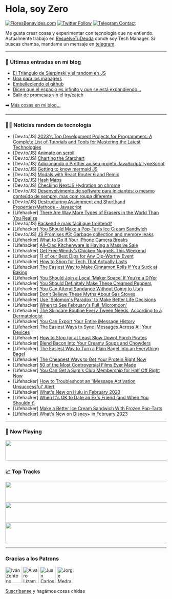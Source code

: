 # Hola, soy Zero

[![FloresBenavides.com](https://img.shields.io/website?down_message=oops&label=MiBlog&style=for-the-badge&up_message=online&url=https%3A%2F%2Ffloresbenavides.com)](https://floresbenavides.com) [![Twitter Follow](https://img.shields.io/twitter/follow/ZeroDragon?color=%231DA1F2&label=Follow&logo=twitter&logoColor=ffffff&style=for-the-badge)](https://twitter.com/zerodragon) [![Telegram Contact](https://img.shields.io/badge/escr%C3%ADbeme-ZeroDragon-%2326A5E4?style=for-the-badge&logo=telegram)](https://t.me/zerodragon)

Me gusta crear cosas y experimentar con tecnología que no entiendo.
Actualmente trabajo en [ResuelveTuDeuda](http://github.com/resuelve) donde soy Tech Manager.
Si buscas chamba, mandame un mensaje en [telegram](https://t.me/zerodragon).

---

### 📕 Últimas entradas en mi blog
<!-- BLOG-POST-LIST:START -->
- [El Triángulo de Sierpinski y el random en JS](https://floresbenavides.com/el-triangulo-de-sierpinski-y-el-random-en-js/)
- [Una para los managers](https://floresbenavides.com/una-para-los-managers/)
- [Embelleciendo el github](https://floresbenavides.com/embelleciendo-el-github/)
- [Dicen que el espacio es infinito y que se está expandiendo…](https://floresbenavides.com/dicen-que-el-espacio-es-infinito-y-que-se-esta-expandiendo/)
- [Salir de promesas sin el try/catch](https://floresbenavides.com/salir-de-promesas-sin-el-try-catch/)
<!-- BLOG-POST-LIST:END -->

➡️ [Más cosas en mi blog...](https://floresbenavides.com)

---

### 👨‍💻 Noticias random de tecnología
<!-- TECH-POSTS:START -->
- [Dev.to/JS] [2023&#39;s Top Development Projects for Programmers: A Complete List of Tutorials and Tools for Mastering the Latest Technologies](https://dev.to/rahul3002/2023s-top-development-projects-for-programmers-a-complete-list-of-tutorials-and-tools-for-mastering-the-latest-technologies-37o3)
- [Dev.to/JS] [Animate on scroll](https://dev.to/karamkoujan/animate-on-scroll-29ki)
- [Dev.to/JS] [Charting the Starchart](https://dev.to/cychu42/charting-the-starchart-2lkm)
- [Dev.to/JS] [Adicionando o Prettier ao seu projeto JavaScript/TypeScript](https://dev.to/alanfabricio/adicionando-o-prettier-ao-seu-projeto-javascripttypescript-226g)
- [Dev.to/JS] [Getting to know mermaid JS](https://dev.to/walternascimentobarroso/getting-to-know-mermaid-js-13gl)
- [Dev.to/JS] [Modals with React Router 6 and Remix](https://dev.to/infoxicator/modals-with-react-router-6-and-remix-1e35)
- [Dev.to/JS] [Hash Maps](https://dev.to/megdiv/hash-maps-o71)
- [Dev.to/JS] [Checking NextJS Hydration on chrome](https://dev.to/mehediasif/checking-nextjs-hydration-on-chrome-22cn)
- [Dev.to/JS] [Desenvolvimento de software para iniciantes: o mesmo conteúdo de sempre, mas com roupa diferente](https://dev.to/devdoido/desenvolvimento-de-software-para-iniciantes-o-mesmo-conteudo-de-sempre-mas-com-roupa-diferente-4pj9)
- [Dev.to/JS] [Destructuring Assignment and Shorthand Properties/Methods - Javascript](https://dev.to/renancferro/destructuring-assignment-and-shorthand-propertiesmethods-javascript-52d6)
- [Lifehacker] [There Are Way More Types of Erasers in the World Than You Realize](https://lifehacker.com/there-are-way-more-types-of-erasers-in-the-world-than-y-1850006968)
- [Dev.to/JS] [Backend é mais fácil que frontend?](https://dev.to/devdoido/backend-e-mais-facil-que-frontend-2c9j)
- [Lifehacker] [You Should Make a Pop-Tarts Ice Cream Sandwich](https://lifehacker.com/you-should-make-a-pop-tarts-ice-cream-sandwich-1850006741)
- [Dev.to/JS] [JS Promises #3: Garbage collection and memory leaks](https://dev.to/xnimorz/js-promises-3-garbage-collection-and-memory-leaks-2oi7)
- [Lifehacker] [What to Do If Your iPhone Camera Breaks](https://lifehacker.com/what-to-do-if-your-iphone-camera-breaks-1850007047)
- [Lifehacker] [All-Clad Kitchenware Is Having a Massive Sale](https://lifehacker.com/all-clad-kitchenware-is-having-a-massive-sale-1850007687)
- [Lifehacker] [Get Free Wendy’s Chicken Nuggets This Weekend](https://lifehacker.com/get-free-wendy-s-chicken-nuggets-this-weekend-1850006856)
- [Lifehacker] [11 of our Best Dips for Any Dip-Worthy Event](https://lifehacker.com/11-of-our-best-dips-for-any-dip-worthy-event-1850007389)
- [Lifehacker] [How to Shop for Tech That Actually Lasts](https://lifehacker.com/how-to-shop-for-tech-that-actually-lasts-1850001386)
- [Lifehacker] [The Easiest Way to Make Cinnamon Rolls If You Suck at Baking](https://lifehacker.com/the-easiest-way-to-make-cinnamon-rolls-if-you-suck-at-b-1850002850)
- [Lifehacker] [You Should Join a Local ‘Maker Space’ If You’re a DIYer](https://lifehacker.com/you-should-join-a-local-maker-space-if-you-re-a-diyer-1849991901)
- [Lifehacker] [You Should Definitely Make These Creamed Peppers](https://lifehacker.com/you-should-definitely-make-these-creamed-peppers-1850004188)
- [Lifehacker] [You Can Attend Sundance Without Going to Utah](https://lifehacker.com/you-can-attend-sundance-without-going-to-utah-1850004589)
- [Lifehacker] [Don&#39;t Believe These Myths About Gas Stoves](https://lifehacker.com/dont-believe-these-myths-about-gas-stoves-1850006371)
- [Lifehacker] [Use &#39;Solomon&#39;s Paradox&#39; to Make Better Life Decisions](https://lifehacker.com/use-solomons-paradox-to-make-better-life-decisions-1850004993)
- [Lifehacker] [When to See February&#39;s Full &#39;Micromoon&#39;](https://lifehacker.com/when-to-see-februarys-full-micromoon-1850002771)
- [Lifehacker] [The Skincare Routine Every Tween Needs, According to a Dermatologist](https://lifehacker.com/the-skincare-routine-every-tween-needs-according-to-a-1850000963)
- [Lifehacker] [You Can Export Your Entire iMessage History](https://lifehacker.com/you-can-export-your-entire-imessage-history-1850000632)
- [Lifehacker] [The Easiest Ways to Sync iMessages Across All Your Devices](https://lifehacker.com/the-easiest-ways-to-sync-imessages-across-all-your-devi-1850002677)
- [Lifehacker] [How to Stop &lpar;or at Least Slow Down&rpar; Porch Pirates](https://lifehacker.com/how-to-stop-or-at-least-slow-down-porch-pirates-1850001676)
- [Lifehacker] [Blend Bacon Into Your Creamy Soups and Chowders](https://lifehacker.com/blend-bacon-into-your-creamy-soups-and-chowders-1850002202)
- [Lifehacker] [The Easiest Way to Turn a Plain Bagel Into an Everything Bagel](https://lifehacker.com/the-easiest-way-to-turn-a-plain-bagel-into-an-everythin-1850001238)
- [Lifehacker] [The Cheapest Ways to Get Your Protein Right Now](https://lifehacker.com/the-cheapest-ways-to-get-your-protein-right-now-1850001760)
- [Lifehacker] [50 of the Most Controversial Films Ever Made](https://lifehacker.com/50-of-the-most-controversial-films-ever-made-1849991335)
- [Lifehacker] [You Can Get a Sam&#39;s Club Membership for Half Off Right Now](https://lifehacker.com/you-can-get-a-sams-club-membership-for-half-off-right-n-1850001794)
- [Lifehacker] [How to Troubleshoot an &#39;iMessage Activation Unsuccessful&#39; Alert](https://lifehacker.com/how-to-troubleshoot-an-imessage-activation-unsuccessful-1850001190)
- [Lifehacker] [What&#39;s New on Hulu in February 2023](https://lifehacker.com/whats-new-on-hulu-in-february-2023-1850001470)
- [Lifehacker] [When It&#39;s OK to Date an Ex&#39;s Friend &lpar;and When You Shouldn&#39;t&rpar;](https://lifehacker.com/when-its-ok-to-date-an-exs-friend-and-when-you-shouldn-1849998402)
- [Lifehacker] [Make a Better Ice Cream Sandwich With Frozen Pop-Tarts](https://lifehacker.com/make-a-better-ice-cream-sandwich-with-frozen-pop-tarts-1849998087)
- [Lifehacker] [What&#39;s New on Disney+ in February 2023](https://lifehacker.com/whats-new-on-disney-in-february-2023-1850000827)<!-- TECH-POSTS:END -->

---

### 🎵 Now Playing
<a href="https://spotify-now-playing-dun.vercel.app/now-playing?open"><img src="https://spotify-now-playing-dun.vercel.app/now-playing" width="540" height="64"></a>

### 📈 Top Tracks
<a href="https://spotify-now-playing-dun.vercel.app/top-tracks?i=1&open"><img src="https://spotify-now-playing-dun.vercel.app/top-tracks?i=1" width="540" height="64"></a>
<a href="https://spotify-now-playing-dun.vercel.app/top-tracks?i=2&open"><img src="https://spotify-now-playing-dun.vercel.app/top-tracks?i=2" width="540" height="64"></a>
<a href="https://spotify-now-playing-dun.vercel.app/top-tracks?i=3&open"><img src="https://spotify-now-playing-dun.vercel.app/top-tracks?i=3" width="540" height="64"></a>

---

### Gracias a los Patrons
[<img src="https://avatars.githubusercontent.com/u/243380?v=4" alt="Iván Zenteno" width="50px">](https://github.com/k001) [<img src="https://avatars.githubusercontent.com/u/19955639?v=4" alt="Álvaro Lizama" width="50px">](https://github.com/alvarolizama) [<img src="https://avatars.githubusercontent.com/u/2718753?v=4" alt="Juan Carlos Ruiz" width="50px">](https://github.com/JuanCrg90) [<img src="https://avatars.githubusercontent.com/u/37025?v=4" alt="Jorge Medrano" width="50px">](https://github.com/h1pp1e) 

[Suscríbanse](https://www.patreon.com/zerodragon) y hagámos cosas chidas
